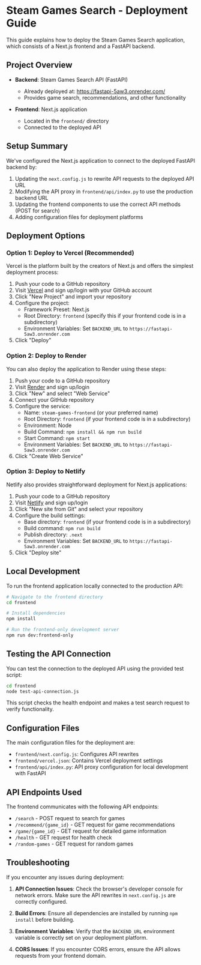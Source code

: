 # Steam Games Search - Deployment Guide

This guide explains how to deploy the Steam Games Search application, which consists of a Next.js frontend and a FastAPI backend.

## Project Overview

- **Backend**: Steam Games Search API (FastAPI)
  - Already deployed at: https://fastapi-5aw3.onrender.com/
  - Provides game search, recommendations, and other functionality

- **Frontend**: Next.js application
  - Located in the `frontend/` directory
  - Connected to the deployed API

## Setup Summary

We've configured the Next.js application to connect to the deployed FastAPI backend by:

1. Updating the `next.config.js` to rewrite API requests to the deployed API URL
2. Modifying the API proxy in `frontend/api/index.py` to use the production backend URL
3. Updating the frontend components to use the correct API methods (POST for search)
4. Adding configuration files for deployment platforms

## Deployment Options

### Option 1: Deploy to Vercel (Recommended)

Vercel is the platform built by the creators of Next.js and offers the simplest deployment process:

1. Push your code to a GitHub repository
2. Visit [Vercel](https://vercel.com) and sign up/login with your GitHub account
3. Click "New Project" and import your repository
4. Configure the project:
   - Framework Preset: Next.js
   - Root Directory: `frontend` (specify this if your frontend code is in a subdirectory)
   - Environment Variables: Set `BACKEND_URL` to `https://fastapi-5aw3.onrender.com`
5. Click "Deploy"

### Option 2: Deploy to Render

You can also deploy the application to Render using these steps:

1. Push your code to a GitHub repository
2. Visit [Render](https://render.com) and sign up/login
3. Click "New" and select "Web Service"
4. Connect your GitHub repository
5. Configure the service:
   - Name: `steam-games-frontend` (or your preferred name)
   - Root Directory: `frontend` (if your frontend code is in a subdirectory)
   - Environment: Node
   - Build Command: `npm install && npm run build`
   - Start Command: `npm start`
   - Environment Variables: Set `BACKEND_URL` to `https://fastapi-5aw3.onrender.com`
6. Click "Create Web Service"

### Option 3: Deploy to Netlify

Netlify also provides straightforward deployment for Next.js applications:

1. Push your code to a GitHub repository
2. Visit [Netlify](https://netlify.com) and sign up/login
3. Click "New site from Git" and select your repository
4. Configure the build settings:
   - Base directory: `frontend` (if your frontend code is in a subdirectory)
   - Build command: `npm run build`
   - Publish directory: `.next`
   - Environment Variables: Set `BACKEND_URL` to `https://fastapi-5aw3.onrender.com`
5. Click "Deploy site"

## Local Development

To run the frontend application locally connected to the production API:

```bash
# Navigate to the frontend directory
cd frontend

# Install dependencies
npm install

# Run the frontend-only development server
npm run dev:frontend-only
```

## Testing the API Connection

You can test the connection to the deployed API using the provided test script:

```bash
cd frontend
node test-api-connection.js
```

This script checks the health endpoint and makes a test search request to verify functionality.

## Configuration Files

The main configuration files for the deployment are:

- `frontend/next.config.js`: Configures API rewrites
- `frontend/vercel.json`: Contains Vercel deployment settings
- `frontend/api/index.py`: API proxy configuration for local development with FastAPI

## API Endpoints Used

The frontend communicates with the following API endpoints:

- `/search` - POST request to search for games
- `/recommend/{game_id}` - GET request for game recommendations 
- `/game/{game_id}` - GET request for detailed game information
- `/health` - GET request for health check
- `/random-games` - GET request for random games

## Troubleshooting

If you encounter any issues during deployment:

1. **API Connection Issues**: Check the browser's developer console for network errors. Make sure the API rewrites in `next.config.js` are correctly configured.

2. **Build Errors**: Ensure all dependencies are installed by running `npm install` before building.

3. **Environment Variables**: Verify that the `BACKEND_URL` environment variable is correctly set on your deployment platform.

4. **CORS Issues**: If you encounter CORS errors, ensure the API allows requests from your frontend domain. 